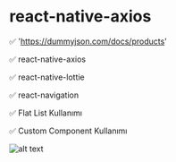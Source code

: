 # react-native-axios

✅ 'https://dummyjson.com/docs/products' 

✅ react-native-axios

✅ react-native-lottie

✅ react-navigation

✅ Flat List Kullanımı

✅ Custom Component Kullanımı

![alt text](http://url/to/img.png)
